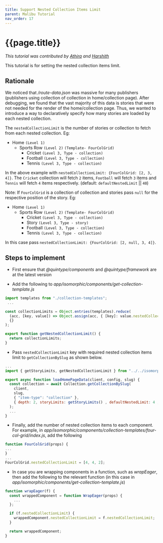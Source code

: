 ```yaml
---
title: Support Nested Collection Items Limit
parent: Malibu Tutorial
nav_order: 17
---
```


# {{page.title}}

*This tutorial was contributed by [Athira](https://twitter.com/AthiraMRaju) and [Harshith](ttps://www.linkedin.com/in/harshith-raj-092ba4176)*

This tutorial is for setting the nested collection items limit.
## Rationale

We noticed that */route-data.json* was massive for many publishers (publishers using collection of collection in home/collection page). After debugging, we found that the vast majority of this data is stories that were not needed for the render of the home/collection page. Thus, we wanted to introduce a way to declaratively specify how many stories are loaded by each nested collection.

The `nestedCollectionLimit` is the number of stories or collection to fetch from each nested collection. 
Eg:
- Home `(Level 1)`
  - Sports Row `(Level 2)` `(Template- FourColGrid)`
    - Cricket `(Level 3, Type - collection)`
    - Football `(Level 3, Type - collection)`
    - Tennis `(Level 3, Type - collection)`

In the above example with `nestedCollectionLimit: {FourColGrid: [2, 3, 4]}`. The `Cricket` collection will fetch `2`  items, `Football` will fetch `3` items and `Tennis` will fetch `4` items respectively. (default: `defaultNestedLimit` || `40`)


Note: If `FourColGrid` is a collection of collection and stories pass `null` for the respective position of the story.
Eg:
- Home `(Level 1)`
  - Sports Row `(Level 2)` `(Template- FourColGrid)`
    - Cricket `(Level 3, Type - collection)`
    - Story `(Level 3, Type - story)`
    - Football `(Level 3, Type - collection)`
    - Tennis `(Level 3, Type - collection)`

In this case pass `nestedCollectionLimit: {FourColGrid: [2, null, 3, 4]}`.

## Steps to implement

* First ensure that  *@quintype/components* and *@quintype/framework* are at the latest version

* Add the following to *app/isomorphic/components/get-collection-template.js*

```javascript
import templates from "./collection-templates";
 ...

const collectionLimits = Object.entries(templates).reduce(
  (acc, [key, value]) => Object.assign(acc, { [key]: value.nestedCollectionLimit }),
  {}
);

export function getNestedCollectionLimit() {
  return collectionLimits;
}

```

* Pass `nestedCollectionLimit` key with required nested collection items limit to `getCollectionBySlug` as shown below.

```javascript
...
import { getStoryLimits, getNestedCollectionLimit } from "../../isomorphic/components/get-collection-template";

export async function loadHomePageData(client, config, slug) {
  const collection = await Collection.getCollectionBySlug(
    client,
    slug,
    { "item-type": "collection" },
    { depth: 2, storyLimits: getStoryLimits() , defaultNestedLimit: 4 , nestedCollectionLimit: getNestedCollectionLimit()}
  );
  ...
}
```

* Finally, add the number of nested collection items to each component. For example, in *app/isomorphic/components/collection-templates/four-col-grid/index.js*, add the following

```javascript
function FourColGrid(props) {
...
}
...
FourColGrid.nestedCollectionLimit = [4, 4, 2];
```

* In case you are wrapping components in a function, such as *wrapEager*, then add the following to the relevant function (in this case in *app/isomorphic/components/get-collection-template.js*)

```javascript
function wrapEager(f) {
  const wrappedComponent = function WrapEager(props) {
    ...
  };

  if (f.nestedCollectionLimit) {
    wrappedComponent.nestedCollectionLimit = f.nestedCollectionLimit;
  }

  return wrappedComponent;
}
```